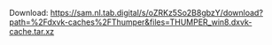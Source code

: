 Download: https://sam.nl.tab.digital/s/oZRKz5So2B8gbzY/download?path=%2Fdxvk-caches%2FThumper&files=THUMPER_win8.dxvk-cache.tar.xz
